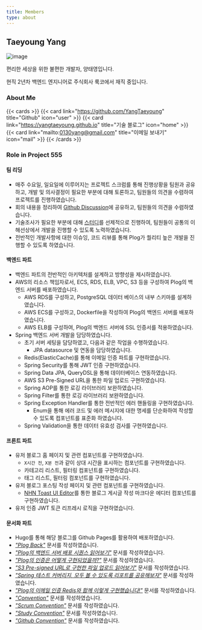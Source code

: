 ```yaml
---
title: Members
type: about
---
```


## Taeyoung Yang

![image](/asset/images/taeyoung_yang_profile.jpeg)

편리한 세상을 위한 불편한 개발자, 양태영입니다. 

현직 2년차 백엔드 엔지니어로 주식회사 룩코에서 재직 중입니다.

### About Me
{{< cards >}}
{{< card link="https://github.com/YangTaeyoung" title="Github" icon="user" >}}
{{< card link="https://yangtaeyoung.github.io" title="기술 블로그" icon="home" >}}
{{< card link="mailto:0130yang@gmail.com" title="이메일 보내기" icon="mail" >}}
{{< /cards >}}

### Role in Project 555
#### 팀 리딩
- 매주 수요일, 일요일에 이루어지는 프로젝트 스크럼를 통해 진행상황을 팀원과 공유하고, 개발 및 의사결정이 필요한 부분에 대해 토론하고, 팀원들의 의견을 수렴하여 프로젝트를 진행하였습니다.
- 회의 내용을 정리하여 [Github Discussion](https://github.com/project-555/project-555/discussions/categories/scrum)에 공유하고, 팀원들의 의견을 수렴하였습니다.
- 기술조사가 필요한 부분에 대해 [스터디](https://github.com/project-555/plog-study)를 선제적으로 진행하여, 팀원들이 공통의 이해선상에서 개발을 진행할 수 있도록 노력하였습니다.
- 전반적인 개발사항에 대한 이슈잉, 코드 리뷰를 통해 Plog가 퀄리티 높은 개발을 진행할 수 있도록 하였습니다.

#### 백엔드 파트
- 백엔드 파트의 전반적인 아키텍처를 설계하고 방향성을 제시하였습니다.
- AWS의 리소스 책임자로서, ECS, RDS, ELB, VPC, S3 등을 구성하여 Plog의 백엔드 서버를 배포하였습니다.
    - AWS RDS를 구성하고, PostgreSQL 데이터 베이스의 내부 스키마를 설계하였습니다.
    - AWS ECS를 구성하고, Dockerfile을 작성하여 Plog의 백엔드 서버를 배포하였습니다.
    - AWS ELB를 구성하여, Plog의 백엔드 서버에 SSL 인증서를 적용하였습니다.
- Spring 백엔드 서버 개발을 담당하였습니다.
    - 초기 서버 세팅을 담당하였고, 다음과 같은 작업을 수행하였습니다.
        - JPA datasource 및 연동을 담당하였습니다.
    - Redis(ElasticCache)를 통해 이메일 인증 파트를 구현하였습니다.
    - Spring Security를 통해 JWT 인증 구현하였습니다.
    - Spring Data JPA, QueryDSL을 통해 데이터베이스 연동하였습니다.
    - AWS S3 Pre-Signed URL을 통한 파일 업로드 구현하였습니다.
    - Spring AOP를 통한 로깅 라이브러리 보완하였습니다.
    - Spring Filter를 통한 로깅 라이브러리 보완하였습니다.
    - Spring Exception Handler를 통한 전반적인 에러 핸들링을 구현하였습니다.
        - Enum을 통해 에러 코드 및 에러 메시지에 대한 명세를 단순화하여 작성할 수 있도록 컴포넌트를 표준화 하였습니다.
    - Spring Validation을 통한 데이터 유효성 검사를 구현하였습니다.

#### 프론트 파트
- 유저 블로그 홈 페이지 및 관련 컴포넌트를 구현하였습니다.
    - `X시간 전`, `X분 전`과 같이 상대 시간을 표시하는 컴포넌트를 구현하였습니다.
    - 카테고리 리스트, 필터링 컴포넌트를 구현하였습니다.
    - 태그 리스트, 필터링 컴포넌트를 구현하였습니다.
- 유저 블로그 포스팅 작성 페이지 및 관련 컴포넌트를 구현하였습니다.
    - [NHN Toast UI Editor](https://ui.toast.com/tui-editor)를 통한 블로그 게시글 작성 마크다운 에디터 컴포넌트를 구현하였습니다.
- 유저 인증 JWT 토큰 리프레시 로직을 구현하였습니다.

#### 문서화 파트
- Hugo를 통해 해당 블로그를 Github Pages를 활용하여 배포하였습니다.
- [_"Plog Back"_](/docs/plog-back/) 문서를 작성하였습니다.
- [_"Plog의 백엔드 서버 배포 시퀀스 읽어보기"_](/docs/plog-back/backend_deploy_sequence/) 문서를 작성하였습니다.
- [_"Plog의 인증은 어떻게 구현되었을까?"_](/docs/plog-back/authorization/) 문서를 작성하였습니다.
- [_"S3 Pre-signed URL로 구현한 파일 업로드 읽어보기"_](/docs/plog-back/file_upload_with_s3/) 문서를 작성하였습니다.
- [_"Spring 테스트 커버리지, 모두 볼 수 있도록 리포트를 공유해보자"_](/docs/plog-back/testing_report/) 문서를 작성하였습니다.
- [_"Plog의 이메일 인증 Redis와 함께 이렇게 구현했습니다!"_](/docs/plog-back/email_verification) 문서를 작성하였습니다.
- [_"Convention"_](/docs/convention/) 문서를 작성하였습니다.
- [_"Scrum Convention"_](/docs/convention/scrum_convention/) 문서를 작성하였습니다.
- [_"Study Convention"_](/docs/convention/study_convention/) 문서를 작성하였습니다.
- [_"Github Convention"_](/docs/convention/github_convention/) 문서를 작성하였습니다.